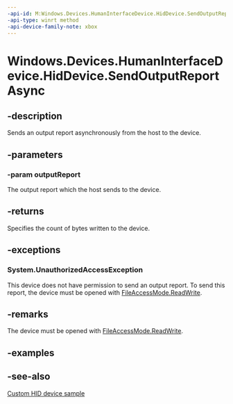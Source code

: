 ```yaml
---
-api-id: M:Windows.Devices.HumanInterfaceDevice.HidDevice.SendOutputReportAsync(Windows.Devices.HumanInterfaceDevice.HidOutputReport)
-api-type: winrt method
-api-device-family-note: xbox
---
```


<!-- Method syntax
public Windows.Foundation.IAsyncOperation<uint> SendOutputReportAsync(Windows.Devices.HumanInterfaceDevice.HidOutputReport outputReport)
-->

# Windows.Devices.HumanInterfaceDevice.HidDevice.SendOutputReportAsync

## -description

Sends an output report asynchronously from the host to the device.

## -parameters

### -param outputReport

The output report which the host sends to the device.

## -returns

Specifies the count of bytes written to the device.

## -exceptions
### System.UnauthorizedAccessException

This device does not have permission to send an output report. To send this report, the device must be opened with [FileAccessMode.ReadWrite](../windows.storage/fileaccessmode.md).

## -remarks
The device must be opened with [FileAccessMode.ReadWrite](../windows.storage/fileaccessmode.md).

## -examples

## -see-also

[Custom HID device sample](https://github.com/Microsoft/Windows-universal-samples/tree/6370138b150ca8a34ff86de376ab6408c5587f5d/Samples/CustomHidDeviceAccess)
